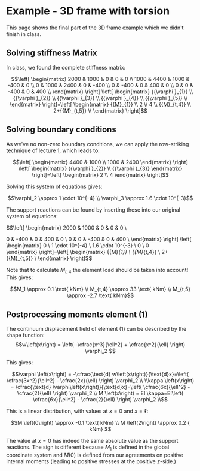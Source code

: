# Example - 3D frame with torsion

This page shows the final part of the 3D frame example which we didn't finish in class.

## Solving stiffness Matrix
In class, we found the complete stiffness matrix:

$$\left[ \begin{matrix}
   2000 & 1000 & 0 & 0 & 0  \\
   1000 & 4400 & 1000 & -400 & 0  \\
   0 & 1000 & 2400 & 0 & -400  \\
   0 & -400 & 0 & 400 & 0  \\
   0 & 0 & -400 & 0 & 400  \\
\end{matrix} \right] \left[ \begin{matrix}
   {{\varphi }_{1}}  \\
   {{\varphi }_{2}}  \\
   {{\varphi }_{3}}  \\
   {{\varphi }_{4}}  \\
   {{\varphi }_{5}}  \\
\end{matrix} \right]=\left[ \begin{matrix}
   {{M}_{1}}  \\
   2  \\
   4  \\
   {{M}_{t,4}}  \\
   2+{{M}_{t,5}}  \\
\end{matrix} \right]$$

## Solving boundary conditions
As we've no non-zero boundary conditions, we can apply the row-striking technique of lecture 1, which leads to:

$$\left[ \begin{matrix}
   4400 & 1000 \\
   1000 & 2400
\end{matrix} \right] \left[ \begin{matrix}
   {{\varphi }_{2}}  \\
   {{\varphi }_{3}} 
\end{matrix} \right]=\left[ \begin{matrix}
   2  \\
   4 
\end{matrix} \right]$$

Solving this system of equations gives:

$$\varphi_2 \approx 1 \cdot 10^{-4} \\
\varphi_3 \approx 1.6 \cdot 10^{-3}$$

The support reactions can be found by inserting these into our original system of equations:

$$\left[ \begin{matrix}
   2000 & 1000 & 0 & 0 & 0  \\
   
   0 & -400 & 0 & 400 & 0  \\
   0 & 0 & -400 & 0 & 400  \\
\end{matrix} \right] \left[ \begin{matrix}
   0  \\
   1 \cdot 10^{-4}   \\
   1.6 \cdot 10^{-3}  \\
   0  \\
   0  
\end{matrix} \right]=\left[ \begin{matrix}
   {{M}_{1}}  \\
   {{M}_{t,4}}  \\
   2+{{M}_{t,5}}  \\
\end{matrix} \right]$$

Note that to calculate $M_{t,4}$ the element load should be taken into account!
This gives:

$$M_1 \approx 0.1 \text{ kNm} \\
M_{t,4} \approx 33 \text{ kNm} \\
M_{t,5} \approx -2.7 \text{ kNm}$$

## Postprocessing moments element $\left(1\right)$

The continuum displacement field of element $\left(1\right)$ can be described by the shape function:
$$w\left(x\right) = \left( -\cfrac{x^3}{\ell^2} + \cfrac{x^2}{\ell} \right) \varphi_2 $$

This gives:

$$\varphi \left(x\right) = -\cfrac{\text{d} w\left(x\right)}{\text{d}x}=\left( \cfrac{3x^2}{\ell^2} - \cfrac{2x}{\ell} \right) \varphi_2 \\
\\kappa \left(x\right) = \cfrac{\text{d} \varphi\left(x\right)}{\text{d}x}=\left( \cfrac{6x}{\ell^2} - \cfrac{2}{\ell} \right) \varphi_2 \\
M \left(x\right) = EI \kappa=EI\left( \cfrac{6x}{\ell^2} - \cfrac{2}{\ell} \right) \varphi_2 \\$$

This is a linear distribution, with values at $x=0$ and $x=\ell$:

$$M \left(0\right) \approx -0.1 \text{ kNm} \\
M \left(2\right) \approx 0.2 { kNm} $$

The value at $x=0$ has indeed the same absolute value as the support reactions. The sign is different because $M_1$ is defined in the global coordinate system and $M \left(0\right)$ is defined from our agreements on positive internal moments (leading to positive stresses at the positive $z$-side.)